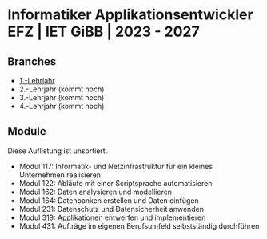 # Informatiker Applikationsentwickler EFZ | IET GiBB | 2023 - 2027

## Branches
* [1.-Lehrjahr](https://github.com/ly-schneider/iet-gibb/tree/1.-Lehrjahr)
* 2.-Lehrjahr (kommt noch)
* 3.-Lehrjahr (kommt noch)
* 4.-Lehrjahr (kommt noch)

## Module
Diese Auflistung ist unsortiert.
* Modul 117: Informatik- und Netzinfrastruktur für ein kleines Unternehmen realisieren
* Modul 122: Abläufe mit einer Scriptsprache automatisieren
* Modul 162: Daten analysieren und modellieren
* Modul 164: Datenbanken erstellen und Daten einfügen
* Modul 231: Datenschutz und Datensicherheit anwenden
* Modul 319: Applikationen entwerfen und implementieren
* Modul 431: Aufträge im eigenen Berufsumfeld selbstständig durchführen
